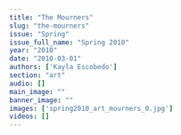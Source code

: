 ```yaml
---
title: "The Mourners"
slug: "the-mourners"
issue: "Spring"
issue_full_name: "Spring 2010"
year: "2010"
date: "2010-03-01"
authors: ['Kayla Escobedo']
section: "art"
audio: []
main_image: ""
banner_image: ""
images: ['spring2010_art_mourners_0.jpg']
videos: []
---
```

